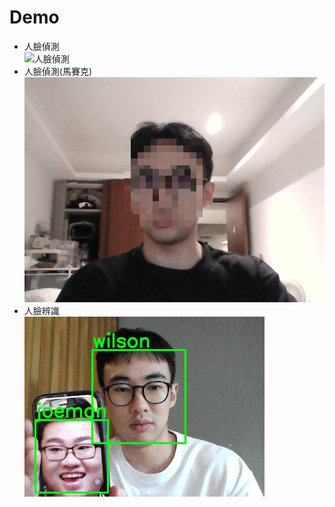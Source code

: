 # Demo
- 人臉偵測  
![人臉偵測](/img/face_detect001.gif)
- 人臉偵測(馬賽克)  
![人臉偵測](/img/screenshot_1.jpg)
- 人臉辨識  
![人臉偵測](/img/face_detect03.gif)
